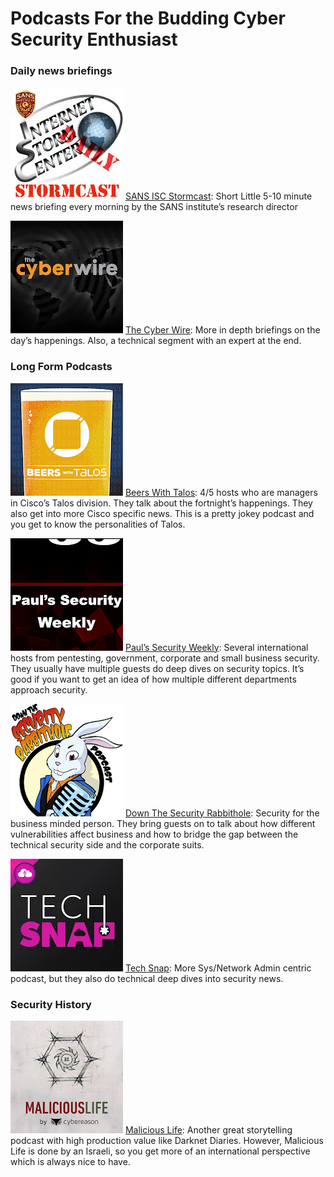 # Podcasts For the Budding Cyber Security Enthusiast

[//]: # (Opening about my love of podcasts)

### Daily news briefings

![Stormcast Logo](assets/StormcastLogo.webp)
<u>SANS ISC Stormcast</u>: Short Little 5-10 minute news briefing every morning by the SANS institute’s research director

![CyberWire Logo](assets/Cyberwire.webp)
<u>The Cyber Wire</u>: More in depth briefings on the day’s happenings. Also, a technical segment with an expert at the end.

### Long Form Podcasts
![Beers With Talos Logo](assets/BeersWithTalos.png)
<u>Beers With Talos</u>: 4/5 hosts who are managers in Cisco’s Talos division. They talk about the fortnight’s happenings. They also get into more Cisco specific news. This is a pretty jokey podcast and you get to know the personalities of Talos.

![PSW Logo](assets/PSW.png)
<u>Paul’s Security Weekly</u>: Several international hosts from pentesting, government, corporate and small business security. They usually have multiple guests do deep dives on security topics. It’s good if you want to get an idea of how multiple different departments approach security.

![DTSR Logo](assets/DTSR.png)
<u>Down The Security Rabbithole</u>: Security for the business minded person. They bring guests on to talk about how different vulnerabilities affect business and how to bridge the gap between the technical security side and the corporate suits.

![Tech Snap Logo](assets/TechSnap.webp)
<u>Tech Snap</u>: More Sys/Network Admin centric podcast, but they also do technical deep dives into security news.

### Security History
![Malicious Life Logo](assets/MaliciousLife.png)
<u>Malicious Life</u>: Another great storytelling podcast with high production value like Darknet Diaries. However, Malicious Life is done by an Israeli, so you get more of an international perspective which is always nice to have.